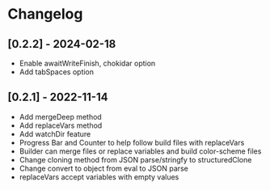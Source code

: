 # Changelog

## [0.2.2] - 2024-02-18
- Enable awaitWriteFinish, chokidar option
- Add tabSpaces option

## [0.2.1] - 2022-11-14
- Add mergeDeep method
- Add replaceVars method
- Add watchDir feature
- Progress Bar and Counter to help follow build files with replaceVars
- Builder can merge files or replace variables and build color-scheme files
- Change cloning method from JSON parse/stringfy to structuredClone
- Change convert to object from eval to JSON parse
- replaceVars accept variables with empty values
